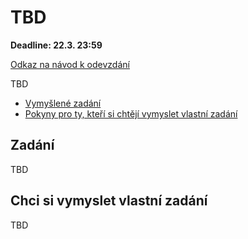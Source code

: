 # TBD

**Deadline: 22.3. 23:59**

[Odkaz na návod k odevzdání](https://docs.google.com/presentation/d/1iVXiZC8hUy9Irxxqebdaaz7-uTkuJT16/edit?usp=sharing&ouid=104337294426056946104&rtpof=true&sd=true)


TBD

- [Vymyšlené zadání](#zadání)
- [Pokyny pro ty, kteří si chtějí vymyslet vlastní zadání](#chci-si-vymyslet-vlastní-zadání)

## Zadání

TBD

## Chci si vymyslet vlastní zadání

TBD